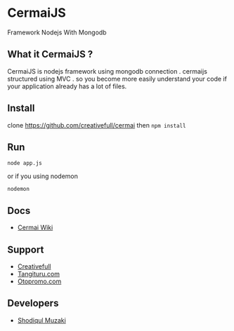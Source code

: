 # CermaiJS
Framework Nodejs With Mongodb
## What it CermaiJS ?
CermaiJS is nodejs framework using mongodb connection . cermaijs structured using MVC . so you become more easily understand your code if your application already has a lot of files.

## Install
clone https://github.com/creativefull/cermai then <code>npm install</code>

## Run
<code>node app.js</code>

or if you using nodemon

<code>nodemon</code>

## Docs
* [Cermai Wiki](https://github.com/creativefull/cermai/wiki)

## Support
* [Creativefull](https://github.com/creativefull)
* [Tangituru.com](http://tangituru.com)
* [Otopromo.com](http://otopromo.com)

## Developers
* [Shodiqul Muzaki](http://facebook.com/muzaksay)
